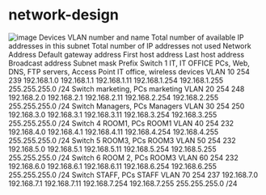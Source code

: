 # network-design
![image](https://github.com/user-attachments/assets/faf97257-a07b-47c9-9942-cb5908bb966c)
Devices	VLAN number and name	Total number of available IP addresses in this subnet	Total number of IP addresses not used	Network Address	Default gateway address	First host address	Last host address	Broadcast address	Subnet mask	Prefix
Switch 1 IT, IT OFFICE PCs, Web, DNS, FTP servers, Access Point IT office, wireless devices	VLAN 10	254	239	192.168.1.0	192.168.1.1	192.168.1.11	192.168.1.254	192.168.1.255	255.255.255.0	/24
Switch marketing, PCs marketing	VLAN 20	254	248	192.168.2.0	192.168.2.1	192.168.2.11	192.168.2.254	192.168.2.255	255.255.255.0	/24
Switch Managers, 
PCs Managers	VLAN 30	254	250	192.168.3.0	192.168.3.1	192.168.3.11	192.168.3.254	192.168.3.255	255.255.255.0	/24
Switch 4 ROOM1, PCs ROOM1
	VLAN 40	254	232	192.168.4.0	192.168.4.1	192.168.4.11	192.168.4.254	192.168.4.255	255.255.255.0	/24
Switch 5 ROOM3, PCs ROOM3	VLAN 50	254	232	192.168.5.0	192.168.5.1	192.168.5.11	192.168.5.254	192.168.5.255	255.255.255.0	/24
Switch 6 ROOM 2, PCs ROOM3	VLAN 60	254	232	192.168.6.0	192.168.6.1	192.168.6.11	192.168.6.254	192.168.6.255	255.255.255.0	/24
Switch STAFF, PCs STAFF 	VLAN 70	254	237	192.168.7.0	192.168.7.1	192.168.7.11	192.168.7.254	192.168.7.255	255.255.255.0	/24
